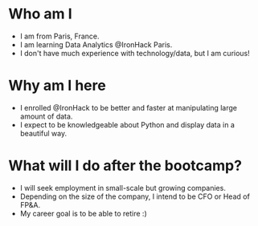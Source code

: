 # Who am I

* I am from Paris, France.
* I am learning Data Analytics @IronHack Paris.
* I don't have much experience with technology/data, but I am curious!

# Why am I here

* I enrolled @IronHack to be better and faster at manipulating large amount of data.
* I expect to be knowledgeable about Python and display data in a beautiful way.

# What will I do after the bootcamp?

* I will seek employment in small-scale but growing companies.
* Depending on the size of the company, I intend to be CFO or Head of FP&A.
* My career goal is to be able to retire :)
